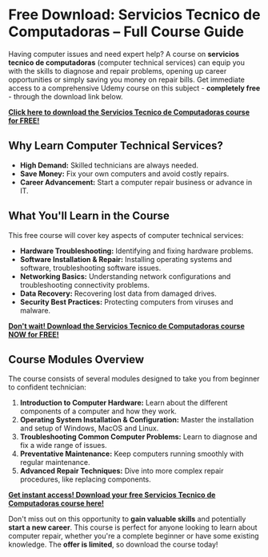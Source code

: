 # Free Download: Servicios Tecnico de Computadoras – Full Course Guide

Having computer issues and need expert help? A course on **servicios tecnico de computadoras** (computer technical services) can equip you with the skills to diagnose and repair problems, opening up career opportunities or simply saving you money on repair bills. Get immediate access to a comprehensive Udemy course on this subject - **completely free** - through the download link below.

[**Click here to download the Servicios Tecnico de Computadoras course for FREE!**](https://udemywork.com/servicios-tecnico-de-computadoras)

## Why Learn Computer Technical Services?

*   **High Demand:** Skilled technicians are always needed.
*   **Save Money:** Fix your own computers and avoid costly repairs.
*   **Career Advancement:** Start a computer repair business or advance in IT.

## What You'll Learn in the Course

This free course will cover key aspects of computer technical services:

*   **Hardware Troubleshooting:** Identifying and fixing hardware problems.
*   **Software Installation & Repair:** Installing operating systems and software, troubleshooting software issues.
*   **Networking Basics:** Understanding network configurations and troubleshooting connectivity problems.
*   **Data Recovery:** Recovering lost data from damaged drives.
*   **Security Best Practices:** Protecting computers from viruses and malware.

[**Don't wait! Download the Servicios Tecnico de Computadoras course NOW for FREE!**](https://udemywork.com/servicios-tecnico-de-computadoras)

## Course Modules Overview

The course consists of several modules designed to take you from beginner to confident technician:

1.  **Introduction to Computer Hardware:** Learn about the different components of a computer and how they work.
2.  **Operating System Installation & Configuration:** Master the installation and setup of Windows, MacOS and Linux.
3.  **Troubleshooting Common Computer Problems:** Learn to diagnose and fix a wide range of issues.
4.  **Preventative Maintenance:** Keep computers running smoothly with regular maintenance.
5.  **Advanced Repair Techniques:** Dive into more complex repair procedures, like replacing components.

[**Get instant access! Download your free Servicios Tecnico de Computadoras course here!**](https://udemywork.com/servicios-tecnico-de-computadoras)

Don't miss out on this opportunity to **gain valuable skills** and potentially **start a new career**. This course is perfect for anyone looking to learn about computer repair, whether you're a complete beginner or have some existing knowledge. The **offer is limited**, so download the course today!
